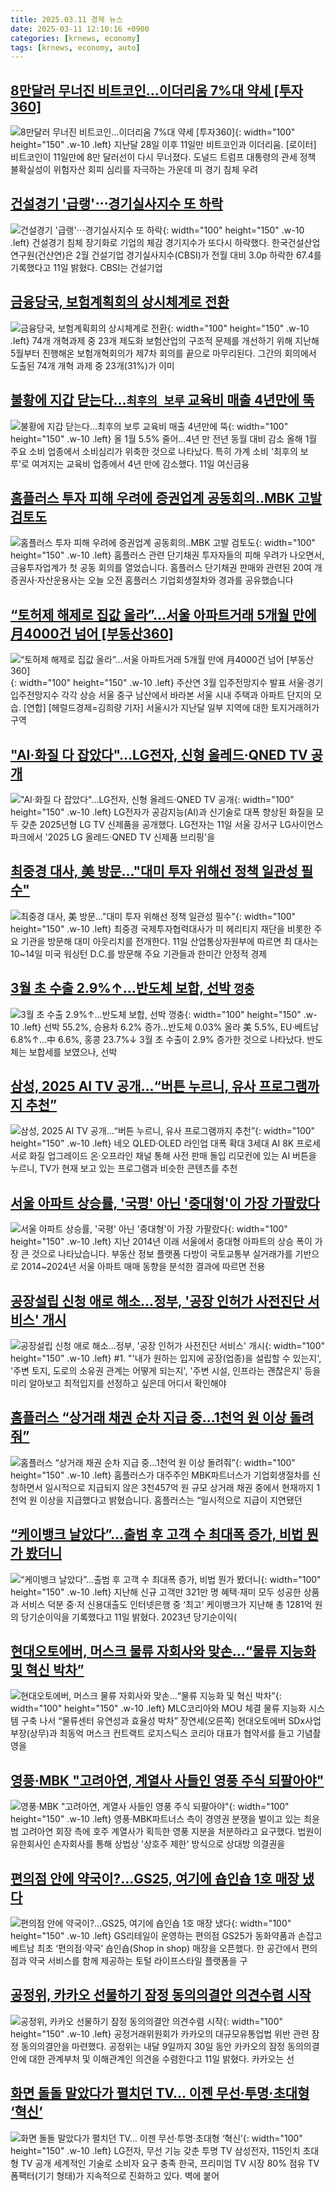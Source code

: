 ```yaml
---
title: 2025.03.11 경제 뉴스
date: 2025-03-11 12:10:16 +0900
categories: [krnews, economy]
tags: [krnews, economy, auto]
---
```

## [8만달러 무너진 비트코인…이더리움 7%대 약세 [투자360]](https://n.news.naver.com/mnews/article/016/0002440036)

![8만달러 무너진 비트코인…이더리움 7%대 약세 [투자360]](https://mimgnews.pstatic.net/image/origin/016/2025/03/11/2440036.jpg?type=nf220_150){: width="100" height="150" .w-10 .left}
지난달 28일 이후 11일만 비트코인과 이더리움. [로이터] 비트코인이 11일만에 8만 달러선이 다시 무너졌다. 도널드 트럼프 대통령의 관세 정책 불확실성이 위험자산 회피 심리를 자극하는 가운데 미 경기 침체 우려

## [건설경기 '급랭'⋯경기실사지수 또 하락](https://n.news.naver.com/mnews/article/031/0000914974)

![건설경기 '급랭'⋯경기실사지수 또 하락](https://mimgnews.pstatic.net/image/origin/031/2025/03/11/914974.jpg?type=nf220_150){: width="100" height="150" .w-10 .left}
건설경기 침체 장기화로 기업의 체감 경기지수가 또다시 하락했다. 한국건설산업연구원(건산연)은 2월 건설기업 경기실사지수(CBSI)가 전월 대비 3.0p 하락한 67.4를 기록했다고 11일 밝혔다. CBSI는 건설기업

## [금융당국, 보험계획회의 상시체계로 전환](https://n.news.naver.com/mnews/article/021/0002695619)

![금융당국, 보험계획회의 상시체계로 전환](https://mimgnews.pstatic.net/image/origin/021/2025/03/11/2695619.jpg?type=nf220_150){: width="100" height="150" .w-10 .left}
74개 개혁과제 중 23개 제도화 보험산업의 구조적 문제를 개선하기 위해 지난해 5월부터 진행해온 보험개혁회의가 제7차 회의를 끝으로 마무리된다. 그간의 회의에서 도출된 74개 개혁 과제 중 23개(31%)가 이미

## [불황에 지갑 닫는다…`최후의 보루` 교육비 매출 4년만에 뚝](https://n.news.naver.com/mnews/article/029/0002940297)

![불황에 지갑 닫는다…`최후의 보루` 교육비 매출 4년만에 뚝](https://mimgnews.pstatic.net/image/origin/029/2025/03/11/2940297.jpg?type=nf220_150){: width="100" height="150" .w-10 .left}
올 1월 5.5% 줄어…4년 만 전년 동월 대비 감소 올해 1월 주요 소비 업종에서 소비심리가 위축한 것으로 나타났다. 특히 가계 소비 '최후의 보루'로 여겨지는 교육비 업종에서 4년 만에 감소했다. 11일 여신금융

## [홈플러스 투자 피해 우려에 증권업계 공동회의‥MBK 고발 검토도](https://n.news.naver.com/mnews/article/214/0001410191)

![홈플러스 투자 피해 우려에 증권업계 공동회의‥MBK 고발 검토도](https://mimgnews.pstatic.net/image/origin/214/2025/03/10/1410191.jpg?type=nf220_150){: width="100" height="150" .w-10 .left}
홈플러스 관련 단기채권 투자자들의 피해 우려가 나오면서, 금융투자업계가 첫 공동 회의를 열었습니다. 홈플러스 단기채권 판매와 관련된 20여 개 증권사·자산운용사는 오늘 오전 홈플러스 기업회생절차와 경과를 공유했습니다

## [“토허제 해제로 집값 올라”…서울 아파트거래 5개월 만에 月4000건 넘어 [부동산360]](https://n.news.naver.com/mnews/article/016/0002440258)

![“토허제 해제로 집값 올라”…서울 아파트거래 5개월 만에 月4000건 넘어 [부동산360]](https://mimgnews.pstatic.net/image/origin/016/2025/03/11/2440258.jpg?type=nf220_150){: width="100" height="150" .w-10 .left}
주산연 3월 입주전망지수 발표 서울·경기 입주전망지수 각각 상승 서울 중구 남산에서 바라본 서울 시내 주택과 아파트 단지의 모습. [연합] [헤럴드경제=김희량 기자] 서울시가 지난달 일부 지역에 대한 토지거래허가구역

## ["AI·화질 다 잡았다"…LG전자, 신형 올레드·QNED TV 공개](https://n.news.naver.com/mnews/article/215/0001201390)

!["AI·화질 다 잡았다"…LG전자, 신형 올레드·QNED TV 공개](https://mimgnews.pstatic.net/image/origin/215/2025/03/11/1201390.jpg?type=nf220_150){: width="100" height="150" .w-10 .left}
LG전자가 공감지능(AI)과 신기술로 대폭 향상된 화질을 모두 갖춘 2025년형 LG TV 신제품을 공개했다. LG전자는 11일 서울 강서구 LG사이언스파크에서 '2025 LG 올레드·QNED TV 신제품 브리핑'을

## [최중경 대사, 美 방문…"대미 투자 위해선 정책 일관성 필수"](https://n.news.naver.com/mnews/article/011/0004459839)

![최중경 대사, 美 방문…"대미 투자 위해선 정책 일관성 필수"](https://mimgnews.pstatic.net/image/origin/011/2025/03/11/4459839.jpg?type=nf220_150){: width="100" height="150" .w-10 .left}
최중경 국제투자협력대사가 미 헤리티지 재단을 비롯한 주요 기관을 방문해 대미 아웃리치를 전개한다. 11일 산업통상자원부에 따르면 최 대사는 10~14일 미국 워싱턴 D.C.를 방문해 주요 기관들과 한미간 안정적 경제

## [3월 초 수출 2.9%↑…반도체 보합, 선박 `껑충`](https://n.news.naver.com/mnews/article/029/0002940269)

![3월 초 수출 2.9%↑…반도체 보합, 선박 `껑충`](https://mimgnews.pstatic.net/image/origin/029/2025/03/11/2940269.jpg?type=nf220_150){: width="100" height="150" .w-10 .left}
선박 55.2%, 승용차 6.2% 증가…반도체 0.03% 올라 美 5.5%, EU·베트남 6.8%↑…中 6.6%, 홍콩 23.7%↓ 3월 초 수출이 2.9% 증가한 것으로 나타났다. 반도체는 보합세를 보였으나, 선박

## [삼성, 2025 AI TV 공개…“버튼 누르니, 유사 프로그램까지 추천”](https://n.news.naver.com/mnews/article/009/0005456646)

![삼성, 2025 AI TV 공개…“버튼 누르니, 유사 프로그램까지 추천”](https://mimgnews.pstatic.net/image/origin/009/2025/03/11/5456646.jpg?type=nf220_150){: width="100" height="150" .w-10 .left}
네오 QLED·OLED 라인업 대폭 확대 3세대 AI 8K 프로세서로 화질 업그레이드 온·오프라인 채널 통해 사전 판매 돌입 리모컨에 있는 AI 버튼을 누르니, TV가 현재 보고 있는 프로그램과 비슷한 콘텐츠를 추천

## [서울 아파트 상승률, '국평' 아닌 '중대형'이 가장 가팔랐다](https://n.news.naver.com/mnews/article/055/0001238842)

![서울 아파트 상승률, '국평' 아닌 '중대형'이 가장 가팔랐다](https://mimgnews.pstatic.net/image/origin/055/2025/03/11/1238842.jpg?type=nf220_150){: width="100" height="150" .w-10 .left}
지난 2014년 이래 서울에서 중대형 아파트의 상승 폭이 가장 큰 것으로 나타났습니다. 부동산 정보 플랫폼 다방이 국토교통부 실거래가를 기반으로 2014~2024년 서울 아파트 매매 동향을 분석한 결과에 따르면 전용

## [공장설립 신청 애로 해소…정부, '공장 인허가 사전진단 서비스' 개시](https://n.news.naver.com/mnews/article/003/0013111639)

![공장설립 신청 애로 해소…정부, '공장 인허가 사전진단 서비스' 개시](https://mimgnews.pstatic.net/image/origin/003/2025/03/11/13111639.jpg?type=nf220_150){: width="100" height="150" .w-10 .left}
#1. "'내가 원하는 입지에 공장(업종)을 설립할 수 있는지', '주변 토지, 도로의 소유권 관계는 어떻게 되는지', '주변 시설, 인프라는 괜찮은지' 등을 미리 알아보고 최적입지를 선정하고 싶은데 어디서 확인해야

## [홈플러스 “상거래 채권 순차 지급 중…1천억 원 이상 돌려줘”](https://n.news.naver.com/mnews/article/056/0011908510)

![홈플러스 “상거래 채권 순차 지급 중…1천억 원 이상 돌려줘”](https://mimgnews.pstatic.net/image/origin/056/2025/03/11/11908510.jpg?type=nf220_150){: width="100" height="150" .w-10 .left}
홈플러스가 대주주인 MBK파트너스가 기업회생절차를 신청하면서 일시적으로 지급되지 않은 3천457억 원 규모 상거래 채권 중에서 현재까지 1천억 원 이상을 지급했다고 밝혔습니다. 홈플러스는 “일시적으로 지급이 지연됐던

## [“케이뱅크 날았다”...출범 후 고객 수 최대폭 증가, 비법 뭔가 봤더니](https://n.news.naver.com/mnews/article/021/0002695494)

![“케이뱅크 날았다”...출범 후 고객 수 최대폭 증가, 비법 뭔가 봤더니](https://mimgnews.pstatic.net/image/origin/021/2025/03/11/2695494.jpg?type=nf220_150){: width="100" height="150" .w-10 .left}
지난해 신규 고객만 321만 명 혜택·재미 모두 성공한 상품과 서비스 덕분 중·저 신용대출도 인터넷은행 중 ‘최고’ 케이뱅크가 지난해 총 1281억 원의 당기순이익을 기록했다고 11일 밝혔다. 2023년 당기순이익(

## [현대오토에버, 머스크 물류 자회사와 맞손…“물류 지능화 및 혁신 박차”](https://n.news.naver.com/mnews/article/016/0002440031)

![현대오토에버, 머스크 물류 자회사와 맞손…“물류 지능화 및 혁신 박차”](https://mimgnews.pstatic.net/image/origin/016/2025/03/11/2440031.jpg?type=nf220_150){: width="100" height="150" .w-10 .left}
MLC코리아와 MOU 체결 물류 지능화 시스템 구축 나서 “물류센터 유연성과 효율성 박차” 장연세(오른쪽) 현대오토에버 SDx사업부장(상무)과 최동억 머스크 컨트랙트 로지스틱스 코리아 대표가 협약서를 들고 기념촬영을

## [영풍·MBK "고려아연, 계열사 사들인 영풍 주식 되팔아야"](https://n.news.naver.com/mnews/article/277/0005557972)

![영풍·MBK "고려아연, 계열사 사들인 영풍 주식 되팔아야"](https://mimgnews.pstatic.net/image/origin/277/2025/03/10/5557972.jpg?type=nf220_150){: width="100" height="150" .w-10 .left}
영풍·MBK파트너스 측이 경영권 분쟁을 벌이고 있는 최윤범 고려아연 회장 측에 호주 계열사가 획득한 영풍 지분을 처분하라고 요구했다. 법원이 유한회사인 손자회사를 통해 상법상 '상호주 제한' 방식으로 상대방 의결권을

## [편의점 안에 약국이?…GS25, 여기에 숍인숍 1호 매장 냈다](https://n.news.naver.com/mnews/article/011/0004459752)

![편의점 안에 약국이?…GS25, 여기에 숍인숍 1호 매장 냈다](https://mimgnews.pstatic.net/image/origin/011/2025/03/11/4459752.jpg?type=nf220_150){: width="100" height="150" .w-10 .left}
GS리테일이 운영하는 편의점 GS25가 동화약품과 손잡고 베트남 최초 ‘편의점·약국’ 숍인숍(Shop in shop) 매장을 오픈했다. 한 공간에서 편의점과 약국 서비스를 함께 제공하는 토털 라이프스타일 플랫폼을 구

## [공정위, 카카오 선물하기 잠정 동의의결안 의견수렴 시작](https://n.news.naver.com/mnews/article/003/0013111363)

![공정위, 카카오 선물하기 잠정 동의의결안 의견수렴 시작](https://mimgnews.pstatic.net/image/origin/003/2025/03/11/13111363.jpg?type=nf220_150){: width="100" height="150" .w-10 .left}
공정거래위원회가 카카오의 대규모유통업법 위반 관련 잠정 동의의결안을 마련했다. 공정위는 내달 9일까지 30일 동안 카카오의 잠정 동의의결안에 대한 관계부처 및 이해관계인 의견을 수렴한다고 11일 밝혔다. 카카오는 선

## [화면 돌돌 말았다가 펼치던 TV… 이젠 무선·투명·초대형 ‘혁신’](https://n.news.naver.com/mnews/article/081/0003524044)

![화면 돌돌 말았다가 펼치던 TV… 이젠 무선·투명·초대형 ‘혁신’](https://mimgnews.pstatic.net/image/origin/081/2025/03/11/3524044.jpg?type=nf220_150){: width="100" height="150" .w-10 .left}
LG전자, 무선 기능 갖춘 투명 TV 삼성전자, 115인치 초대형 TV 공개 세계적인 기술로 소비자 요구 충족 한국, 프리미엄 TV 시장 80% 점유 TV 폼팩터(기기 형태)가 지속적으로 진화하고 있다. 벽에 붙어


